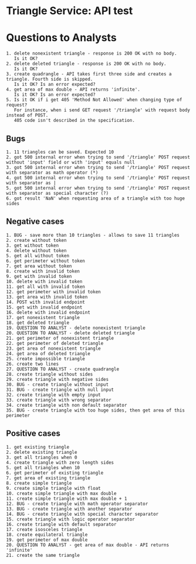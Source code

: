# Triangle Service: API test

# Questions to Analysts
    1. delete nonexistent triangle - response is 200 OK with no body. 
       Is it OK?
    2. delete deleted triangle - response is 200 OK with no body. 
       Is it OK?
    3. create quadrangle - API takes first three side and creates a triangle. Fourth side is skipped. 
       Is it OK? Is an error expected?
    4. get area of max double - API returns 'infinite'. 
       Is it OK? Is an error expected?
    5. Is it OK if i get 405 'Method Not Allowed' when changing type of request? 
       For instance, when i send GET request '/triangle' with request body instead of POST.
       405 code isn't described in the specification. 
       
## Bugs
    1. 11 triangles can be saved. Expected 10
    2. got 500 internal error when trying to send '/triangle' POST request without 'input' field or with 'input' equals null
    3. got 500 internal error when trying to send '/triangle' POST request with separator as math operator (*)
    4. got 500 internal error when trying to send '/triangle' POST request with separator as |
    5. got 500 internal error when trying to send '/triangle' POST request with separator as special character (?)
    6. got result 'NaN' when requesting area of a triangle with too huge sides

## Negative cases
    1. BUG - save more than 10 triangles - allows to save 11 triangles
    2. create without token
    3. get without token
    4. delete without token
    5. get all without token
    6. get perimeter without token
    7. get area without token
    8. create with invalid token
    9. get with invalid token
    10. delete with invalid token
    11. get all with invalid token
    12. get perimeter with invalid token
    13. get area with invalid token
    14. POST with invalid endpoint
    15. get with invalid endpoint
    16. delete with invalid endpoint
    17. get nonexistent triangle
    18. get deleted triangle
    19. QUESTION TO ANALYST - delete nonexistent triangle
    20. QUESTION TO ANALYST - delete deleted triangle
    21. get perimeter of nonexistent triangle
    22. get perimeter of deleted triangle
    23. get area of nonexistent triangle
    24. get area of deleted triangle
    25. create impossible triangle
    26. create two lines
    27. QUESTION TO ANALYST - create quadrangle
    28. create triangle without sides
    29. create triangle with negative sides
    30. BUG - create triangle without input
    31. BUG - create triangle with null input
    32. create triangle with empty input
    33. create triangle with wrong separator
    34. create triangle with non default separator
    35. BUG - create triangle with too huge sides, then get area of this perimeter

## Positive cases
    1. get existing triangle
    2. delete existing triangle
    3. get all triangles when 0
    4. create triangle with zero length sides
    5. get all triangles when 10
    6. get perimeter of existing triangle
    7. get area of existing triangle
    8. create simple triangle
    9. create simple triangle with float
    10. create simple triangle with max double
    11. create simple triangle with max double + 1
    12. BUG - create triangle with math operator separator
    13. BUG - create triangle with another separator
    14. BUG - create triangle with special character separator
    15. create triangle with logic operator separator
    16. create triangle with default separator
    17. create isosceles triangle
    18. create equilateral triangle
    19. get perimeter of max double
    20. QUESTION TO ANALYST - get area of max double - API returns 'infinite'
    21. create the same triangle